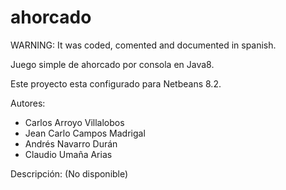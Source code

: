 # ahorcado 
WARNING: It was coded, comented and documented in spanish.

Juego simple de ahorcado por consola en Java8.

Este proyecto esta configurado para Netbeans 8.2.
 
Autores:
* Carlos Arroyo Villalobos
* Jean Carlo Campos Madrigal
* Andrés Navarro Durán
* Claudio Umaña Arias

Descripción:
(No disponible)
